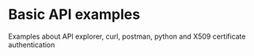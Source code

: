 # Basic API examples
Examples about API explorer, curl, postman, python and X509 certificate authentication
